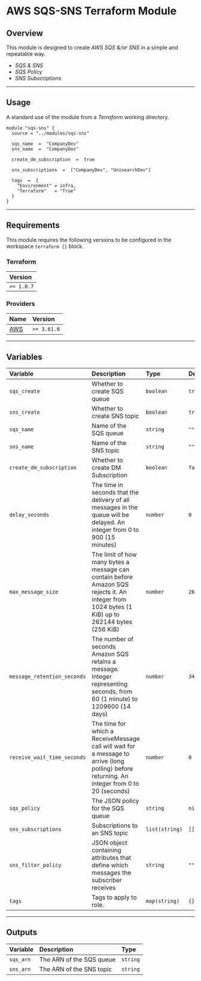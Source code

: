 # AWS SQS-SNS Terraform Module

## Overview

This module is designed to create _AWS SQS &/or SNS_ in a simple and repeatable way.  

- _SQS & SNS_
- _SQS Policy_
- _SNS Subscriptions_

---

## Usage

A standard use of the module from a _Terraform_ working directory.

```
module "sqs-sns" {
  source = "../modules/sqs-sns"
  
  sqs_name  =  "CompanyDev"
  sns_name  =  "CompanyDev"

  create_dm_subscription  =  true

  sns_subscriptions  =  ["CompanyDev", "UnisearchDev"]

  tags  =  {
    "Environment" = infra,
    "Terraform"   = "True"
  }
}

```

---

## Requirements

This module requires the following versions to be configured in the workspace `terraform {}` block.

### Terraform

| **Version** |
| :---------- |
| `>= 1.0.7` |

### Providers

| **Name**                                                            | **Version** |
| :------------------------------------------------------------------ | :---------- |
| [AWS](https://registry.terraform.io/providers/hashicorp/aws/latest) | `>= 3.61.0`  |

---

## Variables

| **Variable**      | **Description**                                                     | **Type**       | **Default** |
| :---------------- | :------------------------------------------------------------------ | :------------- | :---------- |
| `sqs_create`            | Whether to create SQS queue                                           | `boolean`       | `true`       |
| `sns_create`     | Whether to create SNS topic                                    | `boolean`       | `true`        |
| `sqs_name`    | Name of the SQS queue                                    | `string`         | `""`      |
| `sns_name`          | Name of the SNS topic                                | `string`       | `""`       |
| `create_dm_subscription`            | Whether to create DM Subscription                                              | `boolean`  | `false`        |
| `delay_seconds`       | The time in seconds that the delivery of all messages in the queue will be delayed. An integer from 0 to 900 (15 minutes)             | `number` | `0`       |
| `max_message_size`       | The limit of how many bytes a message can contain before Amazon SQS rejects it. An integer from 1024 bytes (1 KiB) up to 262144 bytes (256 KiB) | `number`       | `262144`       |
| `message_retention_seconds` | The number of seconds Amazon SQS retains a message. Integer representing seconds, from 60 (1 minute) to 1209600 (14 days)      | `number`       | `345600`       |
| `receive_wait_time_seconds`            | The time for which a ReceiveMessage call will wait for a message to arrive (long polling) before returning. An integer from 0 to 20 (seconds)                                              | `number`  | `0`        |
| `sqs_policy`            | The JSON policy for the SQS queue                                              | `string`  | `nil`        |
| `sns_subscriptions`            | Subscriptions to an SNS topic                                              | `list(string)`  | `[]`        |
| `sns_filter_policy`            | JSON object containing attributes that define which messages the subscriber receives                                              | `string`  | `""`        |
| `tags`            | Tags to apply to role.                                              | `map(string)`  | `{}`        |


---

## Outputs

| **Variable** | **Description**                                     | **Type** |
| :----------- | :-------------------------------------------------- | :------- |
| `sqs_arn`         | The ARN of the SQS queue                               | `string` |
| `sns_arn`       | The ARN of the SNS topic                               | `string` |